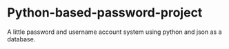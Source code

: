 # Python-based-password-project
A little password and username account system using python and json as a database.
